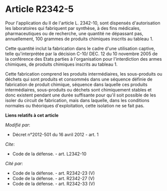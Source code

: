 # Article R2342-5

Pour l'application du II de l'article L. 2342-10, sont dispensés d'autorisation les laboratoires qui fabriquent par synthèse,
à des fins médicales, pharmaceutiques ou de recherche, une quantité ne dépassant pas, annuellement, 100 grammes de produits
chimiques inscrits au tableau 1.

Cette quantité inclut la fabrication dans le cadre d'une utilisation captive, telle qu'interprétée par la décision C-10/ DEC.
12 du 10 novembre 2005 de la conférence des Etats parties à l'organisation pour l'interdiction des armes chimiques, de
produits chimiques inscrits au tableau 1. 

Cette fabrication comprend les produits intermédiaires, les sous-produits ou déchets qui sont produits et consommés dans une
séquence définie de fabrication de produit chimique, séquence dans laquelle ces produits intermédiaires, sous-produits ou
déchets sont chimiquement stables et donc existent pendant une durée suffisante pour qu'il soit possible de les isoler du
circuit de fabrication, mais dans laquelle, dans les conditions normales ou théoriques d'exploitation, cette isolation ne se
fait pas.

**Liens relatifs à cet article**

_Modifié par_:

  - Décret n°2012-501 du 16 avril 2012 - art. 1

_Cite_:

  - Code de la défense. - art. L2342-10

_Cité par_:

  - Code de la défense. - art. R2342-23 (V)
  - Code de la défense. - art. R2342-27 (V)
  - Code de la défense. - art. R2342-33 (V)
